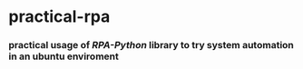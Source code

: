 # practical-rpa
### practical usage of *RPA-Python* library to try system automation in an ubuntu enviroment

